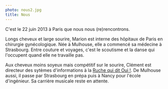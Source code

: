 ```yaml
---
photo: nous2.jpg
title: Nous
---
```

C'est le 22 juin 2013 à Paris que nous nous (re)rencontrons.

Longs cheveux et large sourire, Marion est interne des hôpitaux de Paris en chirurgie gynécologique. Née à Mulhouse, elle a commencé sa médecine à Strasbourg. Entre couture et voyages, c'est le scoutisme et la danse qui l'occupent quand elle ne travaille pas.


Aux cheveux moins soyeux mais compétitif sur le sourire, Clément est directeur des sytèmes d'informations à la [Ruche qui dit Oui !](https://laruchequiditoui.fr/). De Mulhouse aussi, il passe par Strasbourg en prépa puis à Nancy pour l'école d'ingénieur. Sa carrière musicale reste en attente.


